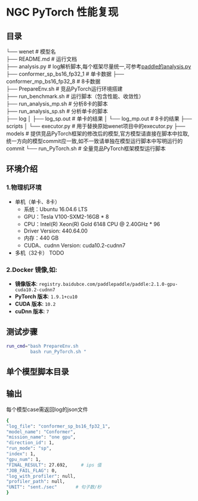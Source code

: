 # NGC PyTorch 性能复现
## 目录 
└── wenet                  # 模型名  
    ├── README.md              # 运行文档  
    ├── analysis.py        # log解析脚本,每个框架尽量统一,可参考[paddle的analysis.py](https://github.com/mmglove/benchmark/blob/jp_0907/scripts/analysis.py)  
    ├── conformer_sp_bs16_fp32_1  # 单卡数据 
    ├── conformer_mp_bs16_fp32_8  # 8卡数据  
    ├── PrepareEnv.sh             #  竞品PyTorch运行环境搭建  
    ├── run_benchmark.sh       # 运行脚本（包含性能、收敛性）  
    ├── run_analysis_mp.sh     # 分析8卡的脚本  
    ├── run_analysis_sp.sh     # 分析单卡的脚本  
    ├── log
    │     ├── log_sp.out    # 单卡的结果
    │     └── log_mp.out    # 8卡的结果
    ├── scripts
    │      └── executor.py    # 用于替换原始wenet项目中的executor.py
    ├── models                 # 提供竞品PyTorch框架的修改后的模型,官方模型请直接在脚本中拉取,统一方向的模型commit应一致,如不一致请单独在模型运行脚本中写明运行的commit
    └── run_PyTorch.sh         # 全量竞品PyTorch框架模型运行脚本

## 环境介绍
### 1.物理机环境
- 单机（单卡、8卡）
  - 系统：Ubuntu 16.04.6 LTS
  - GPU：Tesla V100-SXM2-16GB * 8
  - CPU：Intel(R) Xeon(R) Gold 6148 CPU @ 2.40GHz * 96
  - Driver Version: 440.64.00
  - 内存：440 GB
  - CUDA、cudnn Version: cuda10.2-cudnn7
- 多机（32卡） TODO

### 2.Docker 镜像,如:

- **镜像版本**: `registry.baidubce.com/paddlepaddle/paddle:2.1.0-gpu-cuda10.2-cudnn7`   
- **PyTorch 版本**: `1.9.1+cu10`  
- **CUDA 版本**: `10.2`
- **cuDnn 版本**: `7`

## 测试步骤
```bash
run_cmd="bash PrepareEnv.sh
         bash run_PyTorch.sh "
```

## 单个模型脚本目录

## 输出

每个模型case需返回log的json文件

```bash
{
"log_file": "conformer_sp_bs16_fp32_1",
"model_name": "Conformer",
"mission_name": "one gpu", 
"direction_id": 1,
"run_mode": "sp",
"index": 1,
"gpu_num": 1,
"FINAL_RESULT": 27.692,     # ips 值
"JOB_FAIL_FLAG": 0,
"log_with_profiler": null,
"profiler_path": null,
"UNIT": "sent./sec"       # 句子数/秒
}
```



